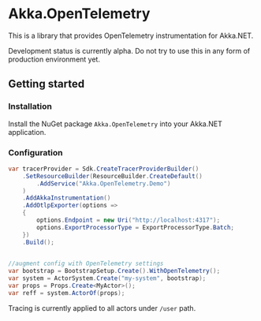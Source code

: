 # Akka.OpenTelemetry

This is a library that provides OpenTelemetry instrumentation for Akka.NET.

Development status is currently alpha.
Do not try to use this in any form of production environment yet.


## Getting started

### Installation

Install the NuGet package `Akka.OpenTelemetry` into your Akka.NET application.

### Configuration

```csharp
var tracerProvider = Sdk.CreateTracerProviderBuilder()
    .SetResourceBuilder(ResourceBuilder.CreateDefault()
        .AddService("Akka.OpenTelemetry.Demo")
    )
    .AddAkkaInstrumentation()
    .AddOtlpExporter(options =>
    {
        options.Endpoint = new Uri("http://localhost:4317");
        options.ExportProcessorType = ExportProcessorType.Batch;
    })
    .Build();
    

//augment config with OpenTelemetry settings
var bootstrap = BootstrapSetup.Create().WithOpenTelemetry();
var system = ActorSystem.Create("my-system", bootstrap);
var props = Props.Create<MyActor>();
var reff = system.ActorOf(props);
```

Tracing is currently applied to all actors under `/user` path.